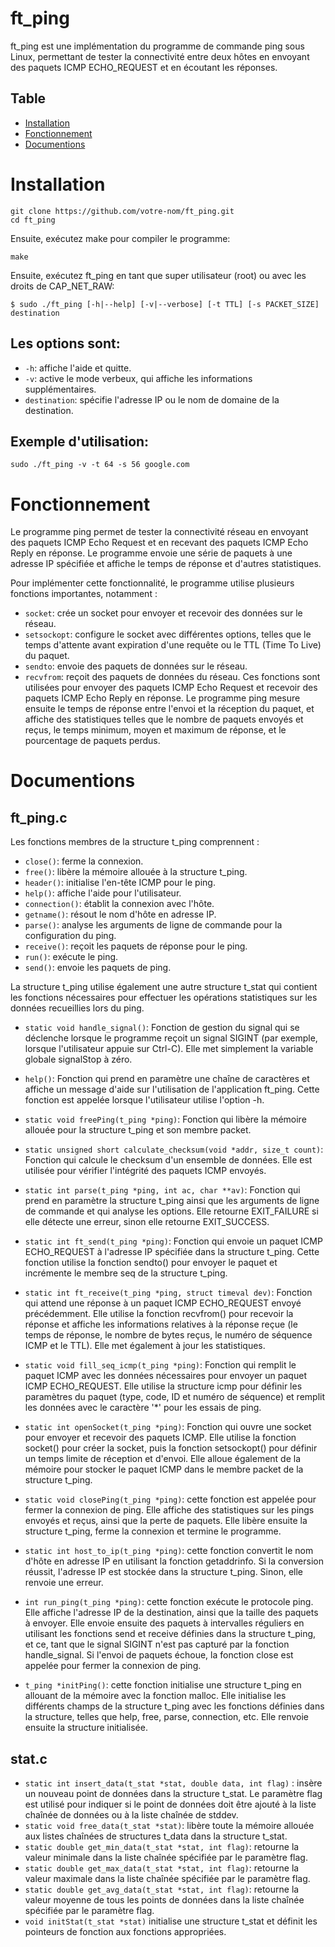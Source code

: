 # ft_ping
ft_ping est une implémentation du programme de commande ping sous Linux, permettant de tester la connectivité entre deux hôtes en envoyant des paquets ICMP ECHO_REQUEST et en écoutant les réponses.
## Table
- [Installation](#Installation)
- [Fonctionnement](#Fonctionnement)
- [Documentions](#Documentions)

# Installation
```fish
git clone https://github.com/votre-nom/ft_ping.git
cd ft_ping
```

Ensuite, exécutez make pour compiler le programme:

```fish
make
```

Ensuite, exécutez ft_ping en tant que super utilisateur (root) ou avec les droits de CAP_NET_RAW:
```fish
$ sudo ./ft_ping [-h|--help] [-v|--verbose] [-t TTL] [-s PACKET_SIZE] destination
```

## Les options sont:
- ```-h```: affiche l'aide et quitte.
- ```-v```: active le mode verbeux, qui affiche les informations supplémentaires.
- ```destination```: spécifie l'adresse IP ou le nom de domaine de la destination.

## Exemple d'utilisation:

```fish
sudo ./ft_ping -v -t 64 -s 56 google.com
```

# Fonctionnement

Le programme ping permet de tester la connectivité réseau en envoyant des paquets ICMP Echo Request et en recevant des paquets ICMP Echo Reply en réponse. Le programme envoie une série de paquets à une adresse IP spécifiée et affiche le temps de réponse et d'autres statistiques.

Pour implémenter cette fonctionnalité, le programme utilise plusieurs fonctions importantes, notamment :

- ```socket```: crée un socket pour envoyer et recevoir des données sur le réseau.
- ```setsockopt```: configure le socket avec différentes options, telles que le temps d'attente avant expiration d'une requête ou le TTL (Time To Live) du paquet.
- ```sendto```: envoie des paquets de données sur le réseau.
- ```recvfrom```: reçoit des paquets de données du réseau.
Ces fonctions sont utilisées pour envoyer des paquets ICMP Echo Request et recevoir des paquets ICMP Echo Reply en réponse. Le programme ping mesure ensuite le temps de réponse entre l'envoi et la réception du paquet, et affiche des statistiques telles que le nombre de paquets envoyés et reçus, le temps minimum, moyen et maximum de réponse, et le pourcentage de paquets perdus.

# Documentions

## ft_ping.c

Les fonctions membres de la structure t_ping comprennent :
- ```close()```: ferme la connexion.
- ```free()```: libère la mémoire allouée à la structure t_ping.
- ```header()```: initialise l'en-tête ICMP pour le ping.
- ```help()```: affiche l'aide pour l'utilisateur.
- ```connection()```: établit la connexion avec l'hôte.
- ```getname()```: résout le nom d'hôte en adresse IP.
- ```parse()```: analyse les arguments de ligne de commande pour la configuration du ping.
- ```receive()```: reçoit les paquets de réponse pour le ping.
- ```run()```: exécute le ping.
- ```send()```: envoie les paquets de ping.

La structure t_ping utilise également une autre structure t_stat qui contient les fonctions nécessaires pour effectuer les opérations statistiques sur les données recueillies lors du ping.

- ```static void handle_signal()```: Fonction de gestion du signal qui se déclenche lorsque le programme reçoit un signal SIGINT (par exemple, lorsque l'utilisateur appuie sur Ctrl-C). Elle met simplement la variable globale signalStop à zéro.

- ```help()```: Fonction qui prend en paramètre une chaîne de caractères et affiche un message d'aide sur l'utilisation de l'application ft_ping. Cette fonction est appelée lorsque l'utilisateur utilise l'option -h.

- ```static void freePing(t_ping *ping)```: Fonction qui libère la mémoire allouée pour la structure t_ping et son membre packet.

- ```static unsigned short calculate_checksum(void *addr, size_t count)```: Fonction qui calcule le checksum d'un ensemble de données. Elle est utilisée pour vérifier l'intégrité des paquets ICMP envoyés.

- ```static int parse(t_ping *ping, int ac, char **av)```: Fonction qui prend en paramètre la structure t_ping ainsi que les arguments de ligne de commande et qui analyse les options. Elle retourne EXIT_FAILURE si elle détecte une erreur, sinon elle retourne EXIT_SUCCESS.

- ```static int ft_send(t_ping *ping)```: Fonction qui envoie un paquet ICMP ECHO_REQUEST à l'adresse IP spécifiée dans la structure t_ping. Cette fonction utilise la fonction sendto() pour envoyer le paquet et incrémente le membre seq de la structure t_ping.

- ```static int ft_receive(t_ping *ping, struct timeval dev)```: Fonction qui attend une réponse à un paquet ICMP ECHO_REQUEST envoyé précédemment. Elle utilise la fonction recvfrom() pour recevoir la réponse et affiche les informations relatives à la réponse reçue (le temps de réponse, le nombre de bytes reçus, le numéro de séquence ICMP et le TTL). Elle met également à jour les statistiques.

- ```static void fill_seq_icmp(t_ping *ping)```: Fonction qui remplit le paquet ICMP avec les données nécessaires pour envoyer un paquet ICMP ECHO_REQUEST. Elle utilise la structure icmp pour définir les paramètres du paquet (type, code, ID et numéro de séquence) et remplit les données avec le caractère '*' pour les essais de ping.

- ```static int openSocket(t_ping *ping)```: Fonction qui ouvre une socket pour envoyer et recevoir des paquets ICMP. Elle utilise la fonction socket() pour créer la socket, puis la fonction setsockopt() pour définir un temps limite de réception et d'envoi. Elle alloue également de la mémoire pour stocker le paquet ICMP dans le membre packet de la structure t_ping.

- ```static void closePing(t_ping *ping)```: cette fonction est appelée pour fermer la connexion de ping. Elle affiche des statistiques sur les pings envoyés et reçus, ainsi que la perte de paquets. Elle libère ensuite la structure t_ping, ferme la connexion et termine le programme.

- ```static int host_to_ip(t_ping *ping)```: cette fonction convertit le nom d'hôte en adresse IP en utilisant la fonction getaddrinfo. Si la conversion réussit, l'adresse IP est stockée dans la structure t_ping. Sinon, elle renvoie une erreur.

- ```int run_ping(t_ping *ping)```: cette fonction exécute le protocole ping. Elle affiche l'adresse IP de la destination, ainsi que la taille des paquets à envoyer. Elle envoie ensuite des paquets à intervalles réguliers en utilisant les fonctions send et receive définies dans la structure t_ping, et ce, tant que le signal SIGINT n'est pas capturé par la fonction handle_signal. Si l'envoi de paquets échoue, la fonction close est appelée pour fermer la connexion de ping.
- ```t_ping *initPing()```: cette fonction initialise une structure t_ping en allouant de la mémoire avec la fonction malloc. Elle initialise les différents champs de la structure t_ping avec les fonctions définies dans la structure, telles que help, free, parse, connection, etc. Elle renvoie ensuite la structure initialisée.

## stat.c
- ```static int insert_data(t_stat *stat, double data, int flag)``` : insère un nouveau point de données dans la structure t_stat. Le paramètre flag est utilisé pour indiquer si le point de données doit être ajouté à la liste chaînée de données ou à la liste chaînée de stddev.
- ```static void free_data(t_stat *stat)```: libère toute la mémoire allouée aux listes chaînées de structures t_data dans la structure t_stat.
- ```static double get_min_data(t_stat *stat, int flag)```: retourne la valeur minimale dans la liste chaînée spécifiée par le paramètre flag.
- ```static double get_max_data(t_stat *stat, int flag)```: retourne la valeur maximale dans la liste chaînée spécifiée par le paramètre flag.
- ```static double get_avg_data(t_stat *stat, int flag)```: retourne la valeur moyenne de tous les points de données dans la liste chaînée spécifiée par le paramètre flag.
- ```void initStat(t_stat *stat)``` initialise une structure t_stat et définit les pointeurs de fonction aux fonctions appropriées.
